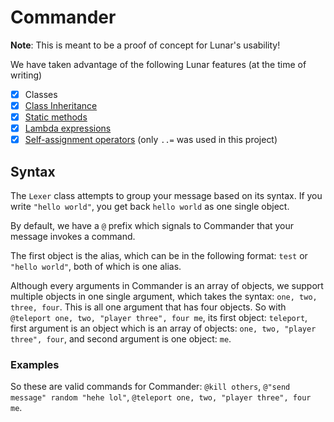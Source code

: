 # Commander
**Note**: This is meant to be a proof of concept for Lunar's usability!

We have taken advantage of the following Lunar features (at the time of writing)

 - [x] Classes
 - [x] [Class Inheritance](https://github.com/Apakovtac/commander/blob/ebbafb1b24faa49d90381749a79f5074f563e2d0/Commander/Lexer.lunar#L35)
 - [x] [Static methods](https://github.com/Apakovtac/commander/blob/ebbafb1b24faa49d90381749a79f5074f563e2d0/Commander/PlayerUtils.lunar#L26)
 - [x] [Lambda expressions](https://github.com/Apakovtac/commander/blob/ebbafb1b24faa49d90381749a79f5074f563e2d0/Commander/PlayerUtils.lunar#L28-L32)
 - [x] [Self-assignment operators](https://github.com/Apakovtac/commander/blob/ebbafb1b24faa49d90381749a79f5074f563e2d0/Commander/Lexer.lunar#L98) (only `..=` was used in this project)

## Syntax
The `Lexer` class attempts to group your message based on its syntax. If you write `"hello world"`, you get back `hello world` as one single object.

By default, we have a `@` prefix which signals to Commander that your message invokes a command.

The first object is the alias, which can be in the following format: `test` or `"hello world"`, both of which is one alias.

Although every arguments in Commander is an array of objects, we support multiple objects in one single argument, which takes the syntax: `one, two, three, four`. This is all one argument that has four objects. So with `@teleport one, two, "player three", four me`, its first object: `teleport`, first argument is an object which is an array of objects: `one, two, "player three", four`, and second argument is one object: `me`.

### Examples
So these are valid commands for Commander: `@kill others`, `@"send message" random "hehe lol"`, `@teleport one, two, "player three", four me`.
